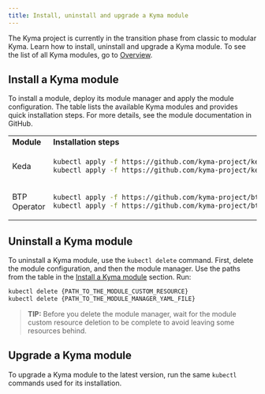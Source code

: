 ```yaml
---
title: Install, uninstall and upgrade a Kyma module
---
```


The Kyma project is currently in the transition phase from classic to modular Kyma. Learn how to install, uninstall and upgrade a Kyma module. To see the list of all Kyma modules, go to [Overview](/docs/01-overview/README.md).

## Install a Kyma module

To install a module, deploy its module manager and apply the module configuration. The table lists the available Kyma modules and provides quick installation steps. For more details, see the module documentation in GitHub.

<table>
<tr>
<td> <b>Module</b> </td> <td> <b>Installation steps</b> </td> <td> <b>Documentation</b> </td>
</tr>
<tr>
<td> Keda </td>
<td>
    
```bash
kubectl apply -f https://github.com/kyma-project/keda-manager/releases/latest/download/keda-manager.yaml
kubectl apply -f https://github.com/kyma-project/keda-manager/releases/latest/download/keda-default-cr.yaml
```

</td>
<td> <a href="https://github.com/kyma-project/keda-manager">Keda Manager</a>
</td>
</tr>
<tr>
<td> BTP Operator </td>
<td>

```bash
kubectl apply -f https://github.com/kyma-project/btp-manager/releases/latest/download/btp-operator.yaml
kubectl apply -f https://github.com/kyma-project/btp-manager/releases/latest/download/btpoperator-default-cr.yaml
```

<td> <a href="https://github.com/kyma-project/btp-manager">BTP Manager</a>
</td>
</td>
</tr>
</table>

## Uninstall a Kyma module

To uninstall a Kyma module, use the `kubectl delete` command. First, delete the module configuration, and then the module manager. Use the paths from the table in the [Install a Kyma module](#install-a-kyma-module) section. Run:

```bash
kubectl delete {PATH_TO_THE_MODULE_CUSTOM_RESOURCE}
kubectl delete {PATH_TO_THE_MODULE_MANAGER_YAML_FILE}
```

> **TIP:** Before you delete the module manager, wait for the module custom resource deletion to be complete to avoid leaving some resources behind.

## Upgrade a Kyma module

To upgrade a Kyma module to the latest version, run the same `kubectl` commands used for its installation.
